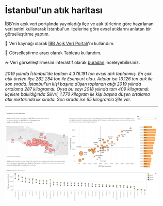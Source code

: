 # İstanbul'un atık haritası

İBB'nin açık veri portalında yayınladığı ilçe ve atık türlerine göre hazırlanan veri setini kullanarak İstanbul'un ilçelerine göre evsel atıklarını anlatan bir görselleştirme yaptım.

:egg: Veri kaynağı olarak [İBB Açık Veri Portalı](https://data.ibb.gov.tr/tr/dataset/ilce-yil-ve-atik-turu-bazinda-atik-miktari/resource/50036dfd-aea5-4f06-832f-f7020fdaaa5a)'nı kullandım.

:fried_egg: Görselleştirme aracı olarak Tableau kullandım.

:coffee: Veri görselleştirmesini interaktif olarak [buradan](https://public.tableau.com/profile/bekirarslan#!/vizhome/stanbulunAtkHaritas/Dashboard?publish=yes) inceleyebilirsiniz.

*2019 yılında İstanbul'da toplam 4.376.191 ton evsel atık toplanmış. En çok atık üreten ilçe 262.284 ton ile Esenyurt oldu.  Adalar ise 13.126 ton atık ile son sırada. İstanbul'un kişi başına düşen toplanan atığı 2019 yılında ortalama 287 kilogramdı. Oysa bu sayı 2018 yılında tam 409 kilogramdı. İlçelere bakıldığında Silivri, 1.770 kilogram ile kişi başına düşen ortalama atık miktarında ilk sırada. Son sırada ise 65 kilogramla Şile var.*

---

![İstanbul'un atık haritası](istanbul-atik-haritasi.png)
